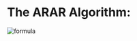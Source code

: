 # The ARAR Algorithm:

![formula](https://render.githubusercontent.com/render/math?math=##%20Memory%20Shortening%20The%20ARAR%20algorithm%20applies%20a%20memory-shortening%20transformation%20if%20the%20underlying%20process%20of%20a%20given%20time%20series%20${Y_{t},%20t%20=%201,%202,%20...,%20n}$%20is%20"long-memory"%20then%20it%20fits%20an%20autoregressive%20model.%20The%20algorithm%20follows%20five%20steps%20to%20classify%20${Y_{t}}$%20and%20take%20one%20of%20the%20following%20three%20actions:%20*%20L:%20declare%20${Y_{t}}$%20as%20long%20memory%20and%20form%20${Y_{t}}$%20by%20${\tilde{Y}_{t}%20=%20Y_{t}%20-%20\hat{\phi}Y_{t%20-%20\hat{\tau}}}$%20*%20M:%20declare%20${Y_{t}}$%20as%20moderately%20long%20memory%20and%20form%20${Y_{t}}$%20by%20${\tilde{Y}_{t}%20=%20Y_{t}%20-%20\hat{\phi}_{1}Y_{t%20-1}%20-%20\hat{\phi}_{2}Y_{t%20-2}}$%20*%20S:%20declare%20${Y_{t}}$%20as%20short%20memory.%20\par%20If%20${Y_{t}}$%20declared%20to%20be%20$L$%20or%20$M$%20then%20the%20series%20${Y_{t}}$%20is%20transformed%20again%20until.%20The%20transformation%20process%20continuous%20until%20the%20transformed%20series%20is%20classified%20as%20short%20memory.%20However,%20the%20maximum%20number%20of%20transformation%20process%20is%20three,%20it%20is%20very%20rare%20a%20time%20series%20require%20more%20than%202.%20##%20The%20Algorithm:%20*%201.%20For%20each%20$\tau%20=%201,%202,%20...,%2015$,%20we%20find%20the%20value%20$\hat{\phi(\tau)}%20$%20of%20$\hat{\phi}$%20that%20minimizes%20$ERR(\phi,%20\tau)%20=%20\frac{\sum_{t=\tau%20%2B1%20}^{n}%20[Y_{t}%20-%20\phi%20Y_{t-\tau}]^2%20}{\sum_{t=\tau%20%2B1%20}^{n}%20Y_{t}^{2}}$%20then%20define%20$Err(\tau)%20=%20ERR(\hat{\phi(\tau),%20\tau})$%20and%20choose%20the%20lag%20$\hat{\tau}$%20to%20be%20the%20value%20of%20$\tau$%20that%20minimizes%20$Err(\tau)$.%20*%202.%20If%20$Err(\hat{\tau})%20\leq%208/n$,%20${Y_{t}}$%20is%20a%20long-memory%20series.%20*%203.%20If%20$\hat{\phi}(%20\hat{\tau}%20)%20\geq%200.93$%20and%20$\hat{\tau}%20>%202$,%20${Y_{t}}$%20is%20a%20long-memory%20series.%20*%204.%20If%20$\hat{\phi}(%20\hat{\tau}%20)%20\geq%200.93$%20and%20$\hat{\tau}%20=%201$%20or%20$2$,%20${Y_{t}}$%20is%20a%20long-memory%20series.%20*%205.%20If%20$\hat{\phi}(%20\hat{\tau}%20)%20<%200.93$,%20${Y_{t}}$%20is%20a%20short-memory%20series.%20##%20Subset%20Autoregressive%20Model:%20In%20the%20following%20we%20will%20describe%20how%20ARAR%20algorithm%20fits%20an%20autoregressive%20process%20to%20the%20mean-corrected%20series%20$X_{t}%20=%20S_{t}-%20{\bar{S}}$,%20$t%20=%20k%2B1,%20...,%20n$%20where%20${S_{t},%20t%20=%20k%20%2B%201,%20...,%20n}$%20is%20the%20memory-shortened%20version%20of%20${Y_{t}}$%20which%20derived%20from%20the%20five%20steps%20we%20described%20above%20and%20$\bar{S}$%20is%20the%20sample%20mean%20of%20$S_{k%2B1},%20...,%20S_{n}$.%20The%20fitted%20model%20has%20the%20following%20form:%20$X_{t}%20=%20\phi_{1}X{t-1}%20%2B%20\phi_{1}X_{t-l_{1}}%20%2B%20\phi_{1}X_{t-%20l_{1}}%20%2B%20\phi_{1}X_{t-l_{1}}%20%2B%20Z$%20where%20$Z%20\sim%20WN(0,%20\sigma^{2})$.%20The%20coefficients%20$\phi_{j}$%20and%20white%20noise%20variance%20$\sigma^2$%20can%20be%20derived%20from%20the%20Yule-Walker%20equations%20for%20given%20lags%20$l_1,%20l_2,$%20and%20$l_3$%20:%20\begin{equation}%20\begin{bmatrix}%201%20%26%20\hat{\rho}(l_1%20-%201)%20%26%20\hat{\rho}(l_2%20-%201)%20%26%20\hat{\rho}(l_3%20-%201)\\%20\hat{\rho}(l_1%20-%201)%20%261%20%26%20\hat{\rho}(l_2%20-%20l_1)%20%26%20\hat{\rho}(l_3%20-%20l_1)\\%20\hat{\rho}(l_2%20-%201)%20%26%20\hat{\rho}(l_2%20-%20l_1)%20%26%201%20%26%20\hat{\rho}(l_2%20-%20l_2)\\%20\hat{\rho}(l_3%20-%201)%20%26%20\hat{\rho}(l_3%20-%20l_1)%20%26%20\hat{\rho}(l_3%20-%20l_1)%20%26%201%20\end{bmatrix}*\begin{bmatrix}%20\phi_{1}%20\\%20\phi_{l_1}%20\\%20\phi_{l_2}\\%20\phi_{l_3}%20\end{bmatrix}%20=%20\begin{bmatrix}%20\hat{\rho}(1)%20\\%20\hat{\rho}(l_1)%20\\%20\hat{\rho}(l_2)\\%20\hat{\rho}(l_3)%20\end{bmatrix}%20\end{equation}%20and%20$\sigma^2%20=%20\hat{\gamma}(0)%20[1-\phi_1\hat{\rho}(1)]%20-%20\phi_{l_1}\hat{\rho}(l_1)]%20-%20\phi_{l_2}\hat{\rho}(l_2)]%20-%20\phi_{l_3}\hat{\rho}(l_3)]$,%20where%20$\hat{\gamma}(j)$%20and%20$\hat{\rho}(j),%20j%20=%200,%201,%202,%20...,$%20are%20the%20sample%20autocovariances%20and%20autocorelations%20of%20the%20series%20$X_{t}$.%20The%20algorithm%20computes%20the%20coefficients%20of%20$\phi(j)$%20for%20each%20set%20of%20lags%20where%20$1<l_1<l_2<l_3%20\leq%20m$%20where%20m%20chosen%20to%20be%2013%20or%2026.%20The%20algorithm%20selects%20the%20model%20that%20the%20Yule-Walker%20estimate%20of%20$\sigma^2$%20is%20minimal.%20##%20Forecasting%20If%20short-memory%20filter%20found%20in%20first%20step%20it%20has%20coefficients%20$\Psi_0,%20\Psi_1,%20...,%20\Psi_k%20(k%20\geq0)$%20where%20$\Psi_0%20=%201$.%20In%20this%20case%20the%20transforemed%20series%20can%20be%20expressed%20as%20\begin{equation}%20S_t%20=%20\Psi(B)Y_t%20=%20Y_t%20%2B%20\Psi_1%20Y_{t-1}%20%2B%20...%2B%20\Psi_k%20Y_{t-k},%20\end{equation}%20where%20$\Psi(B)%20=%201%20%2B%20\Psi_1B%20%2B%20...%2B%20\Psi_k%20B^k$%20is%20polynomial%20in%20the%20back-shift%20operator.%20If%20the%20coefficients%20of%20the%20subset%20autoregression%20found%20in%20the%20second%20step%20it%20has%20coefficients%20$\phi_1,%20\phi_{l_1},%20\phi_{l_2}$%20and%20$\phi_{l_3}$%20then%20the%20subset%20AR%20model%20for%20$X_t%20=%20S_t%20-%20\bar{S}$%20is%20\begin{equation}%20\phi(B)X_t%20=%20Z_t,%20\end{equation}%20where%20$Z_t$%20is%20a%20white-noise%20series%20with%20zero%20mean%20and%20constant%20variance%20and%20$\phi(B)%20=%201%20-%20\phi_1B%20-%20\phi_{l_1}B^{l_1}%20-%20\phi_{l_2}B^{l_2}%20-%20\phi_{l_3}B^{l_3}$.%20From%20equation%20(1)%20and%20(2)%20one%20can%20obtain%20\begin{equation}%20\xi(B)Y_t%20=%20\phi(1)\bar{S}%20%2B%20Z_t,%20\end{equation}%20where%20$\xi%20(B)%20=%20\Psi(B)\phi(B)$.%20Assuming%20the%20fitted%20model%20in%20equation%20(3)%20is%20an%20appropriate%20model,%20and%20$Z_t$%20is%20uncorrelated%20with%20$Y_j,%20j%20<t$%20$\forall%20t%20\in%20T$,%20one%20can%20determine%20minimum%20mean%20squared%20error%20linear%20predictors%20$P_n%20Y_{n%20%2B%20h}$%20of%20$Y_{n%2Bh}$%20in%20terms%20of%20${1,%20Y_1,%20...,%20Y_n}$%20for%20$n%20>%20k%20%2B%20l_3$,%20from%20recursions%20\begin{equation}%20P_n%20Y_{n%2Bh}%20=%20-%20\sum_{j%20=%201}^{k%20%2B%20l_3}%20\xi%20P_nY_{n%2Bh-j}%20%2B%20\phi(1)\bar{S},%20h\geq%201,%20\end{equation}%20with%20the%20initial%20conditions%20$P_n%20Y_{n%2Bh}%20=%20Y_{n%20%2B%20h}$,%20for%20$h\leq0$.%20)